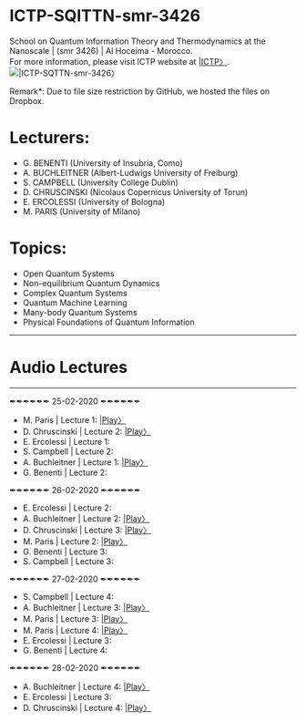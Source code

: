 # ICTP-SQITTN-smr-3426
School on Quantum Information Theory and Thermodynamics at the Nanoscale | (smr 3426) | Al Hoceima - Morocco.  
For more information, please visit ICTP website at [|ICTP〉](http://indico.ictp.it/event/9023/).
![|ICTP-SQTTN-smr-3426〉](https://raw.githubusercontent.com/etriZiko/ICTP-SQTTN-smr-3426/master/SQITTN.png) 

Remark*: Due to file size restriction by GitHub, we hosted the files on Dropbox.


# Lecturers:
- G. BENENTI (University of Insubria, Como)
- A. BUCHLEITNER (Albert-Ludwigs University of Freiburg)
- S. CAMPBELL (University College Dublin)
- D. CHRUSCINSKI (Nicolaus Copernicus University of Torun)
- E. ERCOLESSI (University of Bologna)
- M. PARIS (University of Milano)

# Topics:
- Open Quantum Systems
- Non-equilibrium Quantum Dynamics
- Complex Quantum Systems
- Quantum Machine Learning
- Many-body Quantum Systems
- Physical Foundations of Quantum Information
-----------------------------------------------------------------------------
#                                  Audio Lectures
-----------------------------------------------------------------------------
✒✒✒✒✒✒ 25-02-2020 ✒✒✒✒✒✒


- M. Paris | Lecture 1:  [|Play〉](https://www.dropbox.com/s/vxwrtwvrtrzj86p/ICTP-SQITTN-M.%20Paris_L1.mp3?dl=0)
- D. Chruscinski | Lecture 2:  [|Play〉](https://www.dropbox.com/s/a250hzgeu602jn2/ICTP-SQITTN-D.%20Chruscinski_L2.mp3?dl=0)
- E. Ercolessi | Lecture 1: 
- S. Campbell | Lecture 2: 
- A. Buchleitner | Lecture 1:  [|Play〉](https://www.dropbox.com/s/fjlgipuw822lt82/ICTP-SQITTN-A.%20Buchleitner_L1.mp3?dl=0)
- G. Benenti | Lecture 2: 


✒✒✒✒✒✒ 26-02-2020 ✒✒✒✒✒✒


- E. Ercolessi | Lecture 2:
- A. Buchleitner | Lecture 2:  [|Play〉](https://www.dropbox.com/s/qahn7u3120v8dcx/ICTP-SQITTN-A.%20Buchleitner_L2.mp3?dl=0)
- D. Chruscinski | Lecture 3:  [|Play〉](https://www.dropbox.com/s/oepzeyskwm85wv5/ICTP-SQITTN-D.%20Chruscinski_L3.mp3?dl=0)
- M. Paris | Lecture 2:  [|Play〉](https://www.dropbox.com/s/a29jcryf75q56qs/ICTP-SQITTN-M.%20Paris_L2.mp3?dl=0)
- G. Benenti | Lecture 3: 
- S. Campbell | Lecture 3: 


✒✒✒✒✒✒ 27-02-2020 ✒✒✒✒✒✒


- S. Campbell | Lecture 4:
- A. Buchleitner | Lecture 3: [|Play〉](https://www.dropbox.com/s/21u2z4s28s54xl9/ICTP-SQITTN-A.%20Buchleitner_L3.mp3?dl=0)
- M. Paris | Lecture 3:  [|Play〉](https://www.dropbox.com/s/tkdoaarpz5ywlfx/ICTP-SQITTN-M.%20Paris_L3.mp3?dl=0)
- M. Paris | Lecture 4:  [|Play〉](https://www.dropbox.com/s/gsuui0zlc1op2ga/ICTP-SQITTN-M.%20Paris_L4.mp3?dl=0)
- E. Ercolessi | Lecture 3: 
- G. Benenti | Lecture 4: 


✒✒✒✒✒✒ 28-02-2020 ✒✒✒✒✒✒


- A. Buchleitner | Lecture 4: [|Play〉](https://www.dropbox.com/s/19v5md57g6shrom/ICTP-SQITTN-A.%20Buchleitner_L4.mp3?dl=0)
- E. Ercolessi | Lecture 3:
- D. Chruscinski | Lecture 4: [|Play〉](https://www.dropbox.com/s/85q8l4libzvgyh9/ICTP-SQITTN-D.%20Chruscinski_L4.mp3?dl=0)
